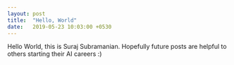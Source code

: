 ```yaml
---
layout: post
title:  "Hello, World"
date:   2019-05-23 10:03:00 +0530
---
```

Hello World, this is Suraj Subramanian. Hopefully future posts are helpful to others starting their AI careers :)
